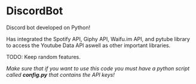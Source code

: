 # DiscordBot

Discord bot developed on Python!

Has integrated the Spotify API, Giphy API, Waifu.im API, and pytube library to access the Youtube Data API aswell as other important libraries. 

TODO: Keep random features. 

*Make sure that if you want to use this code you must have a python script called **config.py** that contains the API keys!*
